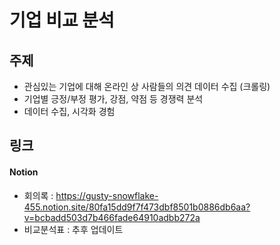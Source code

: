 # 기업 비교 분석



## 주제

- 관심있는 기업에 대해 온라인 상 사람들의 의견 데이터 수집 (크롤링)
- 기업별 긍정/부정 평가, 강점, 약점 등 경쟁력 분석
- 데이터 수집, 시각화 경험

## 링크

#### Notion

- 회의록 : https://gusty-snowflake-455.notion.site/80fa15dd9f7f473dbf8501b0886db6aa?v=bcbadd503d7b466fade64910adbb272a
- 비교분석표 : 추후 업데이트





